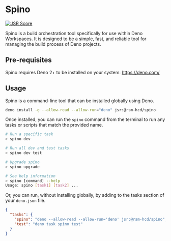 # Spino

[![JSR Score](https://jsr.io/badges/@rsm-hcd/spino)](https://jsr.io/@rsm-hcd)

Spino is a build orchestration tool specifically for use within Deno Workspaces.
It is designed to be a simple, fast, and reliable tool for managing the build
process of Deno projects.

## Pre-requisites

Spino requires Deno 2+ to be installed on your system: <https://deno.com/>

## Usage

Spino is a command-line tool that can be installed globally using Deno.

```sh
deno install -g --allow-read --allow-run="deno" jsr:@rsm-hcd/spino
```

Once installed, you can run the `spino` command from the terminal to run any
tasks or scripts that match the provided name.

```sh
# Run a specific task
> spino dev

# Run all dev and test tasks
> spino dev test

# Upgrade spino
> spino upgrade

# See help information
> spino [command] --help
Usage: spino [task1] [task2] ...
```

Or, you can run, without installing globally, by adding to the tasks section of
your `deno.json` file.

```json
{
  "tasks": {
    "spino": "deno --allow-read --allow-run='deno' jsr:@rsm-hcd/spino",
    "test": "deno task spino test"
  }
}
```
